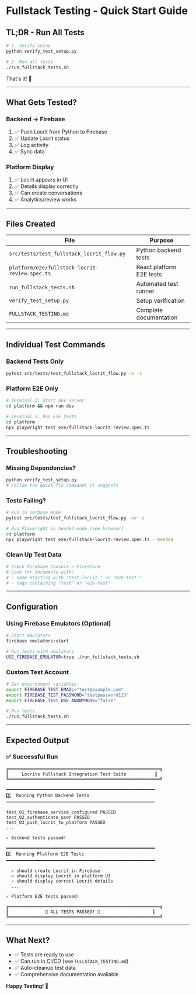 # Fullstack Testing - Quick Start Guide

## TL;DR - Run All Tests

```bash
# 1. Verify setup
python verify_test_setup.py

# 2. Run all tests
./run_fullstack_tests.sh
```

That's it! 🎉

---

## What Gets Tested?

### Backend → Firebase
1. ✅ Push Locrit from Python to Firebase
2. ✅ Update Locrit status
3. ✅ Log activity
4. ✅ Sync data

### Platform Display
1. ✅ Locrit appears in UI
2. ✅ Details display correctly
3. ✅ Can create conversations
4. ✅ Analytics/review works

---

## Files Created

| File | Purpose |
|------|---------|
| `src/tests/test_fullstack_locrit_flow.py` | Python backend tests |
| `platform/e2e/fullstack-locrit-review.spec.ts` | React platform E2E tests |
| `run_fullstack_tests.sh` | Automated test runner |
| `verify_test_setup.py` | Setup verification |
| `FULLSTACK_TESTING.md` | Complete documentation |

---

## Individual Test Commands

### Backend Tests Only
```bash
pytest src/tests/test_fullstack_locrit_flow.py -v -s
```

### Platform E2E Only
```bash
# Terminal 1: Start dev server
cd platform && npm run dev

# Terminal 2: Run E2E tests
cd platform
npx playwright test e2e/fullstack-locrit-review.spec.ts
```

---

## Troubleshooting

### Missing Dependencies?
```bash
python verify_test_setup.py
# Follow the quick fix commands it suggests
```

### Tests Failing?
```bash
# Run in verbose mode
pytest src/tests/test_fullstack_locrit_flow.py -vv -s

# Run Playwright in headed mode (see browser)
cd platform
npx playwright test e2e/fullstack-locrit-review.spec.ts --headed
```

### Clean Up Test Data
```bash
# Check Firebase Console > Firestore
# Look for documents with:
# - name starting with "test-locrit-" or "e2e-test-"
# - tags containing "test" or "e2e-test"
```

---

## Configuration

### Using Firebase Emulators (Optional)
```bash
# Start emulators
firebase emulators:start

# Run tests with emulators
USE_FIREBASE_EMULATOR=true ./run_fullstack_tests.sh
```

### Custom Test Account
```bash
# Set environment variables
export FIREBASE_TEST_EMAIL="test@example.com"
export FIREBASE_TEST_PASSWORD="testpassword123"
export FIREBASE_TEST_USE_ANONYMOUS="false"

# Run tests
./run_fullstack_tests.sh
```

---

## Expected Output

### ✅ Successful Run
```
╔══════════════════════════════════════════════════════════╗
║     Locrits Fullstack Integration Test Suite           ║
╚══════════════════════════════════════════════════════════╝

━━━━━━━━━━━━━━━━━━━━━━━━━━━━━━━━━━━━━━━━━━━━━━━━━━━━━━━━━
1️⃣  Running Python Backend Tests
━━━━━━━━━━━━━━━━━━━━━━━━━━━━━━━━━━━━━━━━━━━━━━━━━━━━━━━━━

test_01_firebase_service_configured PASSED
test_02_authenticate_user PASSED
test_03_push_locrit_to_platform PASSED
...

✓ Backend tests passed!

━━━━━━━━━━━━━━━━━━━━━━━━━━━━━━━━━━━━━━━━━━━━━━━━━━━━━━━━━
3️⃣  Running Platform E2E Tests
━━━━━━━━━━━━━━━━━━━━━━━━━━━━━━━━━━━━━━━━━━━━━━━━━━━━━━━━━

  ✓ should create Locrit in Firebase
  ✓ should display Locrit in platform UI
  ✓ should display correct Locrit details
  ...

✓ Platform E2E tests passed!

╔══════════════════════════════════════════════════════════╗
║              🎉 ALL TESTS PASSED! 🎉                    ║
╚══════════════════════════════════════════════════════════╝
```

---

## What Next?

- ✅ Tests are ready to use
- ✅ Can run in CI/CD (see `FULLSTACK_TESTING.md`)
- ✅ Auto-cleanup test data
- ✅ Comprehensive documentation available

**Happy Testing! 🚀**
